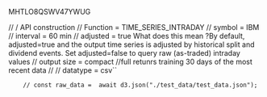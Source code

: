 MHTLO8QSWV47YWUG

// / API construction 
        // Function = TIME_SERIES_INTRADAY
        // symbol = IBM 
        // interval = 60 min 
        // adjusted = true What does this mean ?By default, adjusted=true and the output time series is adjusted by historical split and dividend events. Set adjusted=false to query raw (as-traded) intraday values
        // output size =  compact 
        //full retunrs training 30 days of the most recent data 
        // // datatype = csv``


        // const raw_data =  await d3.json("./test_data/test_data.json");